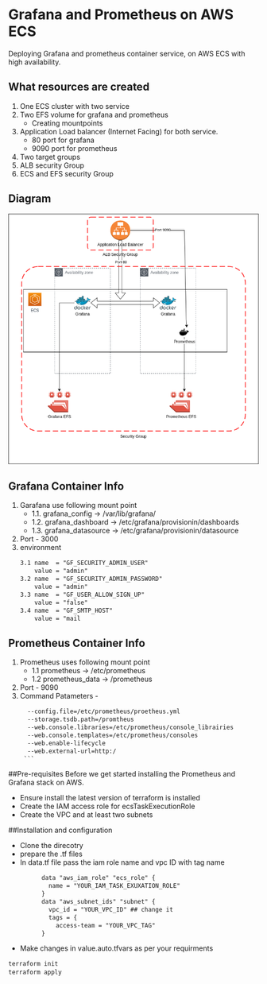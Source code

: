 # Grafana and Prometheus on AWS ECS
Deploying Grafana and prometheus container service, on AWS ECS with high availability. 

## What resources are created
1. One ECS cluster with two service 
2. Two EFS volume for grafana and prometheus
    - Creating mountpoints 
3. Application Load balancer (Internet Facing) for both service.
   - 80 port for grafana 
   - 9090 port for prometheus
4. Two target groups 
5. ALB security Group 
6. ECS and EFS security Group


## Diagram
![Diagram](./image/prom.png)

## Grafana Container Info
1. Garafana use following mount point
   - 1.1. grafana_config  -> /var/lib/grafana/
   - 1.2. grafana_dashboard -> /etc/grafana/provisionin/dashboards
   - 1.3. grafana_datasource -> /etc/grafana/provisionin/datasource
2. Port - 3000 
3. environment 
      ```
      3.1 name  = "GF_SECURITY_ADMIN_USER"
          value = "admin"
      3.2 name  = "GF_SECURITY_ADMIN_PASSWORD"
          value = "admin"
      3.3 name  = "GF_USER_ALLOW_SIGN_UP"
          value = "false"
      3.4 name  = "GF_SMTP_HOST"
          value = "mail
      ```
## Prometheus Container Info
1. Prometheus uses following mount point
    - 1.1 prometheus -> /etc/prometheus
	- 1.2 prometheus_data  -> /prometheus
2. Port - 9090
3. Command Patameters - 
      ```
        --config.file=/etc/prometheus/proetheus.yml
        --storage.tsdb.path=/promtheus
        --web.console.libraries=/etc/prometheus/console_librairies
        --web.console.templates=/etc/prometheus/consoles
        --web.enable-lifecycle
        --web.external-url=http:/
       ```

##Pre-requisites
Before we get started installing the Prometheus and Grafana stack on AWS.

- Ensure install the latest version of terraform is installed
- Create the IAM access role for ecsTaskExecutionRole
- Create the VPC and at least two subnets 

##Installation and configuration
- Clone the direcotry
- prepare the .tf files
- In data.tf file pass the iam role name and vpc ID with tag name 
  ```
		data "aws_iam_role" "ecs_role" {
		  name = "YOUR_IAM_TASK_EXUXATION_ROLE"
		}
		data "aws_subnet_ids" "subnet" {
		  vpc_id = "YOUR_VPC_ID" ## change it 
		  tags = {
		    access-team = "YOUR_VPC_TAG"
	    }
  ``` 
- Make changes in value.auto.tfvars as per your requirments 



```bash
terraform init 
terraform apply
```
